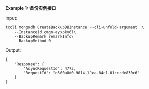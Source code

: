 **Example 1: 备份实例接口**



Input: 

```
tccli mongodb CreateBackupDBInstance --cli-unfold-argument  \
    --InstanceId cmgo-ayxpky6l\
    --BackupRemark remarkInfo\
    --BackupMethod 0
```

Output: 
```
{
    "Response": {
        "AsyncRequestId": 4773,
        "RequestId": "e600a8d0-9014-11ea-84c1-01cccde830c6"
    }
}
```


